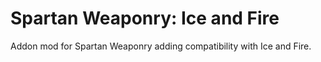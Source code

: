 # Spartan Weaponry: Ice and Fire
Addon mod for Spartan Weaponry adding compatibility with Ice and Fire.
